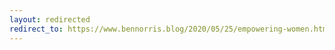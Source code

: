 ```yaml
---
layout: redirected
redirect_to: https://www.bennorris.blog/2020/05/25/empowering-women.html
---
```

